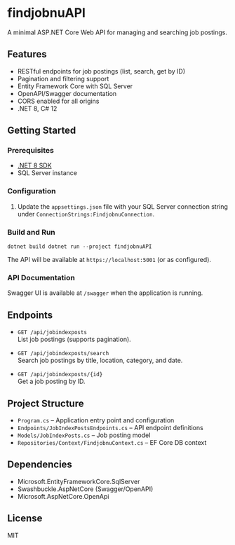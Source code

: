 # findjobnuAPI

A minimal ASP.NET Core Web API for managing and searching job postings.

## Features

- RESTful endpoints for job postings (list, search, get by ID)
- Pagination and filtering support
- Entity Framework Core with SQL Server
- OpenAPI/Swagger documentation
- CORS enabled for all origins
- .NET 8, C# 12

## Getting Started

### Prerequisites

- [.NET 8 SDK](https://dotnet.microsoft.com/download/dotnet/8.0)
- SQL Server instance

### Configuration

1. Update the `appsettings.json` file with your SQL Server connection string under `ConnectionStrings:FindjobnuConnection`.

### Build and Run
`dotnet build dotnet run --project findjobnuAPI`

The API will be available at `https://localhost:5001` (or as configured).

### API Documentation

Swagger UI is available at `/swagger` when the application is running.

## Endpoints

- `GET /api/jobindexposts`  
  List job postings (supports pagination).

- `GET /api/jobindexposts/search`  
  Search job postings by title, location, category, and date.

- `GET /api/jobindexposts/{id}`  
  Get a job posting by ID.

## Project Structure

- `Program.cs` – Application entry point and configuration
- `Endpoints/JobIndexPostsEndpoints.cs` – API endpoint definitions
- `Models/JobIndexPosts.cs` – Job posting model
- `Repositories/Context/FindjobnuContext.cs` – EF Core DB context

## Dependencies

- Microsoft.EntityFrameworkCore.SqlServer
- Swashbuckle.AspNetCore (Swagger/OpenAPI)
- Microsoft.AspNetCore.OpenApi

## License

MIT